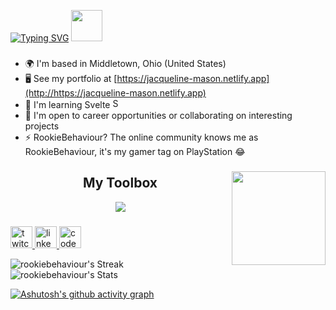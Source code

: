 [![Typing SVG](https://readme-typing-svg.demolab.com?font=Fira+Code&size=24&duration=4000&pause=500&color=FF6E96&vCenter=true&multiline=true&repeat=false&width=535&height=100&lines=Hello%2C+I'm+Jacqueline+%F0%9F%91%8B%F0%9F%8F%BD;Web+Dev+%26+Ethical+Hacking+Enthusiast)](https://git.io/typing-svg)  <img height="50" src="https://user-images.githubusercontent.com/75797321/224236186-aa5c23b6-23ac-404a-9514-ed840c243ed2.png"  />


### 

* 🌍  I'm based in Middletown, Ohio (United States)
* 🖥️  See my portfolio at [https://jacqueline-mason.netlify.app](http://https://jacqueline-mason.netlify.app)
* 🧠  I'm learning Svelte <a href="https://svelte.dev/" target="_blank" rel="noreferrer"><img src="https://raw.githubusercontent.com/danielcranney/readme-generator/main/public/icons/skills/svelte-colored.svg" width="16" height="16" alt="Svelte" /></a>
* 🤝  I'm open to career opportunities or collaborating on interesting projects
* ⚡  RookieBehaviour? The online community knows me as RookieBehaviour, it's my gamer tag on PlayStation 😂

###

<img align="right" height="150" src="https://media.giphy.com/media/v1.Y2lkPTc5MGI3NjExYjZjZWU0NGM3MGQ0ZmZiNWI4NTMwODJiYjRiNzAxZTRiMWQyZmRlNCZjdD1n/ZEfAQ1XPrZFb92443G/giphy.gif"  />

###

<h2 align="center">My Toolbox</h2> 

<p align="center">
  <a href="https://skillicons.dev">
    <img src="https://skillicons.dev/icons?i=javascript,html,css,bootstrap,react,next,vue,materialui,sass,tailwind,mongodb,express,nodejs,figma,vscode,bash,linux" /> 
  </a>
</p>

###

<div align="left">
  <a href="https://twitch.tv/rookiebehaviour" target="_blank">
    <img src="https://img.shields.io/static/v1?message=Twitch&logo=twitch&label=&color=9146FF&logoColor=white&labelColor=&style=for-the-badge" height="35" alt="twitch logo"  />
  </a>
  <a href="https://www.linkedin.com/in/jacquelinesd/" target="_blank">
    <img src="https://img.shields.io/static/v1?message=LinkedIn&logo=linkedin&label=&color=0077B5&logoColor=white&labelColor=&style=for-the-badge" height="35" alt="linkedin logo"  />
  </a>
  <a href="https://codepen.io/jjmason" target="_blank">
    <img src="https://img.shields.io/static/v1?message=Codepen&logo=codepen&label=&color=000000&logoColor=white&labelColor=&style=for-the-badge" height="35" alt="codepen logo"  />
  </a>
</div>




![rookiebehaviour's Streak](https://github-readme-streak-stats.herokuapp.com/?user=rookiebehaviour&theme=dracula&hide_border=false) ![rookiebehaviour's Stats](https://github-readme-stats.vercel.app/api?username=rookiebehaviour&theme=dracula&show_icons=true&hide_border=false&count_private=true) 

[![Ashutosh's github activity graph](https://github-readme-activity-graph.cyclic.app/graph?username=rookiebehaviour&bg_color=282a36&color=ffffff&line=60a4bd&point=ff6e96&area=true&hide_border=true)](https://github.com/ashutosh00710/github-readme-activity-graph)


